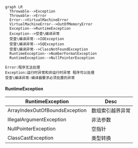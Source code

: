 ```mermaid
graph LR
  Throwable-->Exception
  Throwable-->Error
  Error-->VirtualMachineError
  VirtualMachineError-->OutOfMemoryError
  Exception-->RuntimeException
  Exception-->受查\编译异常
  受查\编译异常-->IOException
  受查\编译异常-->SQException
  受查\编译异常-->ClassNotFoundException
  RuntimeException-->NumberFormatException
  RuntimeException-->NullPointerException
```

~~~
Error:程序无法处理
Exception:运行时异常和非运行时异常 程序可以处理
受查\编译异常:编译器要求必须处置的异常
~~~

#### RuntimeException

RuntimeException|Desc
-|-
ArrayIndexOutOfBoundsException|数组索引越界异常
IllegalArgumentException|非法参数
NullPointerException|空指针
ClassCastException|类型转换
